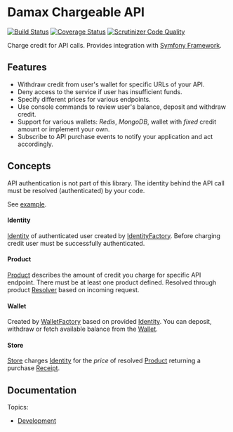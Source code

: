 # Damax Chargeable API

[![Build Status](https://travis-ci.org/lakiboy/damax-chargeable-api.svg?branch=master)](https://travis-ci.org/lakiboy/damax-chargeable-api) [![Coverage Status](https://coveralls.io/repos/lakiboy/damax-chargeable-api/badge.svg?branch=master&service=github)](https://coveralls.io/github/lakiboy/damax-chargeable-api?branch=master) [![Scrutinizer Code Quality](https://scrutinizer-ci.com/g/lakiboy/damax-chargeable-api/badges/quality-score.png?b=master)](https://scrutinizer-ci.com/g/lakiboy/damax-chargeable-api/?branch=master)

Charge credit for API calls. Provides integration with [Symfony Framework](https://github.com/symfony/symfony).

## Features

- Withdraw credit from user's wallet for specific URLs of your API.
- Deny access to the service if user has insufficient funds.
- Specify different prices for various endpoints.
- Use console commands to review user's balance, deposit and withdraw credit.
- Support for various wallets: _Redis_, _MongoDB_, wallet with _fixed_ credit amount or implement your own.
- Subscribe to API purchase events to notify your application and act accordingly.

## Concepts

API authentication is not part of this library. The identity behind the API call must be resolved (authenticated) by your code.

See [example](examples/processor.php).

#### Identity

[Identity](src/Identity/Identity.php) of authenticated user created by [IdentityFactory](src/Identity/IdentityFactory.php).
Before charging credit user must be successfully authenticated.

#### Product

[Product](src/Product/Product.php) describes the amount of credit you charge for specific API endpoint.
There must be at least one product defined. Resolved through product [Resolver](src/Product/Resolver.php) based on incoming request.

#### Wallet

Created by [WalletFactory](src/Wallet/WalletFactory.php) based on provided [Identity](src/Identity/Identity.php).
You can deposit, withdraw or fetch available balance from the [Wallet](src/Wallet/Wallet.php).

#### Store

[Store](src/Store/Store.php) charges [Identity](src/Identity/Identity.php) for the _price_ of resolved [Product](src/Product/Product.php) returning a purchase [Receipt](src/Store/Receipt.php).

## Documentation

Topics:

- [Development](doc/development.md)
